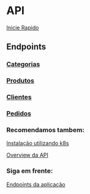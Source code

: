 # API

[Inicie Rapido](./quick-start.md)

## Endpoints

### [Categorias](./categoria.md)

### [Produtos](./produtos.md)

### [Clientes](./clientes.md)

### [Pedidos](./pedidos.md)

### Recomendamos tambem:
[Instalação utilizando k8s](./k8s.md)

[Overview da API](../overview.md)

### Siga em frente:
[Endpoints da aplicação](../endpoints/endpoints.md)